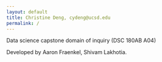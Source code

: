 ```yaml
---
layout: default
title: Christine Deng, cydeng@ucsd.edu
permalink: /
---
```


Data science capstone domain of inquiry (DSC 180AB A04)

Developed by Aaron Fraenkel, Shivam Lakhotia.
